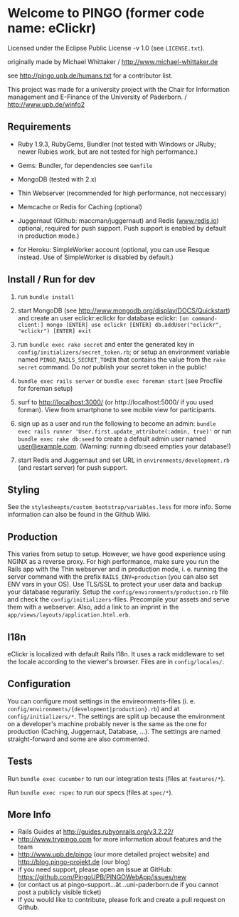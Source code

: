 Welcome to PINGO (former code name: eClickr)
=====

Licensed under the Eclipse Public License -v 1.0 (see `LICENSE.txt`).

originally made by Michael Whittaker / <http://www.michael-whittaker.de>

see <http://pingo.upb.de/humans.txt> for a contributor list.

This project was made for a university project with the Chair for Information management and E-Finance of the University of Paderborn. / <http://www.upb.de/winfo2>

Requirements
------

* Ruby 1.9.3, RubyGems, Bundler (not tested with Windows or JRuby; newer Rubies work, but are not tested for high performance.)
* Gems: Bundler, for dependencies see `Gemfile`
* MongoDB (tested with 2.x)
* Thin Webserver (recommended for high performance, not neccessary)

* Memcache or Redis for Caching (optional)
* Juggernaut (Github: maccman/juggernaut) and Redis (www.redis.io) optional, required for push support. Push support is enabled by default in production mode.)
* for Heroku: SimpleWorker account (optional, you can use Resque instead. Use of SimpleWorker is disabled by default.)

Install / Run for dev
---------

1. run `bundle install`

2. start MongoDB (see <http://www.mongodb.org/display/DOCS/Quickstart>) and create an user eclickr:eclickr for database eclickr: `[on command-client:] mongo [ENTER] use eclickr [ENTER] db.addUser("eclickr", "eclickr") [ENTER] exit`

3. run `bundle exec rake secret` and enter the generated key in `config/initializers/secret_token.rb`; or setup an environment variable named `PINGO_RAILS_SECRET_TOKEN` that contains the value from the `rake secret` command. Do _not_ publish your secret token in the public!

4. `bundle exec rails server` or `bundle exec foreman start` (see Procfile for foreman setup)

5. surf to <http://localhost:3000/> (or http://localhost:5000/ if you used forman). View from smartphone to see mobile view for participants.

6. sign up as a user and run the following to become an admin: `bundle exec rails runner 'User.first.update_attribute(:admin, true)'` or run `bundle exec rake db:seed` to create a default admin user named user@example.com. (Warning: running db:seed empties your database!)

7. start Redis and Juggernaut and set URL in `environments/development.rb` (and restart server) for push support.

Styling
---------

See the `stylesheepts/custom_bootstrap/variables.less` for more info. Some information can also be found in the Github Wiki.

Production
---------

This varies from setup to setup. However, we have good experience using NGINX as a reverse proxy. For high performance, make sure you run the Rails app with the Thin webserver and in production mode, i. e. running the server command with the prefix `RAILS_ENV=production` (you can also set ENV vars in your OS). Use TLS/SSL to protect your user data and backup your database regurarily.
Setup the `config/environments/production.rb` file and check the `config/initializers`-files.
Precompile your assets and serve them with a webserver.
Also, add a link to an imprint in the `app/views/layouts/application.html.erb`.

I18n
------

eClickr is localized with default Rails I18n. It uses a rack middleware to set the locale according to the viewer's browser. Files are in `config/locales/`.

Configuration
--------

You can configure most settings in the envireonments-files (i. e. `config/environments/{development|production}.rb`) and at `config/initializers/*`. The settings are split up because the environment on a developer's machine probably never is the same as the one for production (Caching, Juggernaut, Database, ...).
The settings are named straight-forward and some are also commented.


Tests
-------

Run `bundle exec cucumber` to run our integration tests (files at  `features/*`).

Run `bundle exec rspec` to run our specs (files at  `spec/*`).

More Info
-------

* Rails Guides at <http://guides.rubyonrails.org/v3.2.22/>
* <http://www.trypingo.com> for more information about features and the team
* <http://www.upb.de/pingo> (our more detailed project website) and <http://blog.pingo-projekt.de> (our blog)
* if you need support, please open an issue at GitHub: https://github.com/PingoUPB/PINGOWebApp/issues/new
* (or contact us at pingo-support…ät…uni-paderborn.de if you cannot post a publicly visible ticket)
* If you would like to contribute, please fork and create a pull request on Github.
